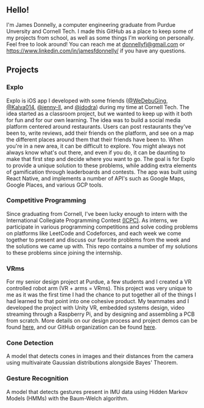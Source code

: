 ## Hello!
I'm James Donnelly, a computer engineering graduate from Purdue Unversity and Cornell Tech.
I made this GitHub as a place to keep some of my projects from school, as well as some things I'm working on personally.
Feel free to look around! You can reach me at donnellyfj@gmail.com or https://www.linkedin.com/in/jamesfdonnelly/ if you have any questions.

## Projects
### Explo
Explo is iOS app I developed with some friends ([@WeDebuGing](https://github.com/WeDebuGing), [@Kalva014](https://github.com/Kalva014), [@jenny-ll](https://github.com/jenny-ll), and [@idodra](https://github.com/idodra)) during my time at Cornell Tech. The idea started as a classroom project, but we wanted to keep up with it both for fun and for our own learning. The idea was to build a social media platform centered around restaurants. Users can post restaurants they've been to, write reviews, add their friends on the platform, and see on a map the different places around them that their friends have been to. When you're in a new area, it can be difficult to explore. You might always not always know what's out there, and even if you do, it can be daunting to make that first step and decide where you want to go. The goal is for Explo to provide a unique solution to these problems, while adding extra elements of gamification through leaderboards and contests. The app was built using React Native, and implements a number of API's such as Google Maps, Google Places, and various GCP tools.

### Competitive Programming
Since graduating from Cornell, I've been lucky enough to intern with the International Collegiate Programming Contest [(ICPC)](https://icpc.global/). As interns, we participate in various programming competitions and solve coding problems on platforms like LeetCode and Codeforces, and each week we come together to present and discuss our favorite problems from the week and the solutions we came up with. This repo contains a number of my solutions to these problems since joining the internship.

### VRms
For my senior design project at Purdue, a few students and I created a VR controlled robot arm (VR + arms = VRms). This project was very unique to me as it was the first time I had the chance to put together all of the things I had learned to that point into one cohesive product. My teammates and I developed the project with Unity VR, embedded systems design, video streaming through a Raspberry Pi, and by designing and assembling a PCB from scratch. More details on our design process and project demos can be found [here](https://477-vrms.github.io/vrm-website/), and our GitHub organization can be found [here](https://github.com/477-vrms).

### Cone Detection
A model that detects cones in images and their distances from the camera using multivairate Gaussian distributions alongside Bayes' Theorem.

### Gesture Recognition
A model that detects gestures present in IMU data using Hidden Markov Models (HMMs) with the Baum-Welch algorithm.
